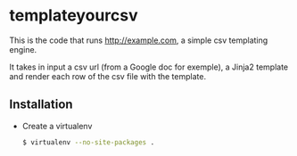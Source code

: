 templateyourcsv
===============

This is the code that runs http://example.com, a simple csv templating engine.

It takes in input a csv url (from a Google doc for exemple), a Jinja2 template 
and render each row of the csv file with the template.


## Installation

* Create a virtualenv
  ```bash
  $ virtualenv --no-site-packages .
  ```



